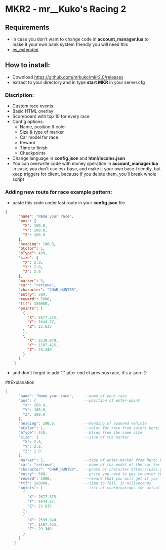 # MKR2 - mr__Kuko's Racing 2
## Requirements
* in case you don't want to change code in **account_manager.lua** to make it your own bank system friendly you will need this
* [es_extended](https://github.com/esx-framework/es_extended/tree/v1-final)

## How to install:
- Download https://github.com/mrkuko/mkr2.0/releases
- extract to your directory and in type **start MKR** in your server.cfg

### Discription:
- Custom race events
- Basic HTML overlay
- Scoreboard with top 10 for every race
- Config options:
  - Name, position & color
  - Size & type of marker
  - Car model for race
  - Reward
  - Time to finish
  - Checkpoints
- Change language in **config.json** and **html/locales.json**
- You can overwrite code with money operation in **account_manager.lua** in case, you don't use esx base, and make it your own base-friendly, but keep triggers for client, because if you delete them, you'll break whole script

### Adding new route for race example pattern:
- paste this code under last route in your **config.json** file
```json
{
      "name": "Name your race",
      "pos": {
        "X": 100.0,
        "Y": 100.0,
        "Z": 100.0
      },
      "heading": 100.0,
      "bColor": 1,
      "bType": 430,
      "size": {
        "X": 2.0,
        "Y": 2.0,
        "Z": 2.0
      },
      "marker": 5,
      "car": "retinue",
      "character": "CHAR_HUNTER",
      "entry": 500,
      "reward": 5000,
      "ttf": 180000,
      "points": [
        {
          "X": 2677.375,
          "Y": 1644.27,
          "Z": 23.635
        },
        {
          "X": 2539.940,
          "Y": 1587.425,
          "Z": 29.340
        }
      ]
    }
```
- and don't forgot to add "," after end of previous race, it's a json :D

##Explanation
```lua
{
      "name": "Name your race",     --name of your race
      "pos": {                      --position of enter-point
        "X": 100.0,
        "Y": 100.0,
        "Z": 100.0
      },
      "heading": 100.0,             --heading of spawned vehicle
      "bColor": 1,                  --color for race from colors here: https://docs.fivem.net/docs/game-references/blips/
      "bType": 430,                 --blips from the same site
      "size": {                     --size of the marker
        "X": 2.0,
        "Y": 2.0,
        "Z": 2.0
      },
      "marker": 5,                  --type of enter-marker from here: https://docs.fivem.net/docs/game-references/markers/
      "car": "retinue",             --name of the model of the car for this race
      "character": "CHAR_HUNTER",   --photo of character https://wiki.gtanet.work/index.php?title=Notification_Pictures
      "entry": 500,                 --price you need to pay to enter the race
      "reward": 5000,               --reward that you will get if you finished the race sooner than ttf ran away
      "ttf": 180000,                --time to fail, in miliseconds
      "points": [                   --list of coordinations for actual checkpoints
        {
          "X": 2677.375,
          "Y": 1644.27,
          "Z": 23.635
        },
        {
          "X": 2539.940,
          "Y": 1587.425,
          "Z": 29.340
        }
      ]
    }
```
